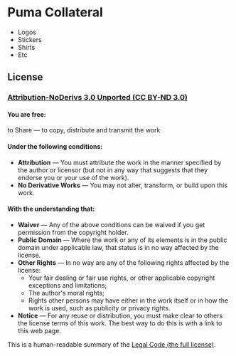 # Puma Collateral

- Logos
- Stickers
- Shirts
- Etc

## License

### [Attribution-NoDerivs 3.0 Unported (CC BY-ND 3.0)](http://creativecommons.org/licenses/by-nd/3.0/ "Creative Commons &mdash; Attribution-NoDerivs 3.0 Unported &mdash; CC BY-ND 3.0")

#### You are free:

to Share — to copy, distribute and transmit the work

#### Under the following conditions:

- **Attribution** — You must attribute the work in the manner specified by the author or licensor (but not in any way that suggests that they endorse you or your use of the work).
- **No Derivative Works** — You may not alter, transform, or build upon this work.

#### With the understanding that:

- **Waiver** — Any of the above conditions can be waived if you get permission from the copyright holder.
- **Public Domain** — Where the work or any of its elements is in the public domain under applicable law, that status is in no way affected by the license.
- **Other Rights** — In no way are any of the following rights affected by the license:
  - Your fair dealing or fair use rights, or other applicable copyright exceptions and limitations;
  - The author's moral rights;
  - Rights other persons may have either in the work itself or in how the work is used, such as publicity or privacy rights.
- **Notice** — For any reuse or distribution, you must make clear to others the license terms of this work. The best way to do this is with a link to this web page.

This is a human-readable summary of the [Legal Code (the full license)](http://creativecommons.org/licenses/by-nd/3.0/legalcode "Creative Commons Legal Code").
